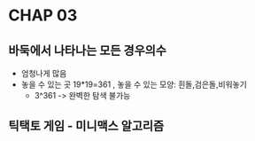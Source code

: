 # CHAP 03 

## 바둑에서 나타나는 모든 경우의수
* 엄청나게 많음 
* 놓을 수 있는 곳 19*19=361 , 놓을 수 있는 모양: 흰돌,검은돌,비워놓기 
    * 3^361 -> 완벽한 탐색 불가능 

## 틱택토 게임 - 미니맥스 알고리즘 
